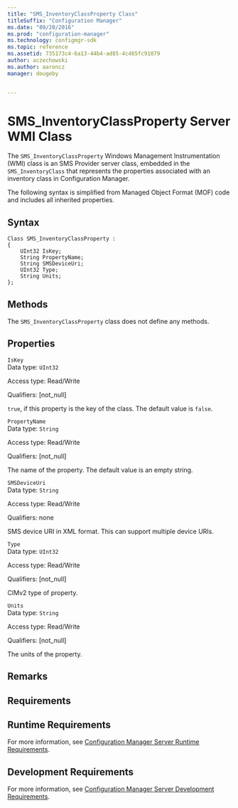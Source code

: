```yaml
---
title: "SMS_InventoryClassProperty Class"
titleSuffix: "Configuration Manager"
ms.date: "09/20/2016"
ms.prod: "configuration-manager"
ms.technology: configmgr-sdk
ms.topic: reference
ms.assetid: 735173c4-6a13-44b4-ad85-4c465fc91079
author: aczechowski
ms.author: aaroncz
manager: dougeby


---
```

# SMS_InventoryClassProperty Server WMI Class
The `SMS_InventoryClassProperty` Windows Management Instrumentation (WMI) class is an SMS Provider server class, embedded in the `SMS_InventoryClass` that represents the properties associated with an inventory class in Configuration Manager.  

 The following syntax is simplified from Managed Object Format (MOF) code and includes all inherited properties.  

## Syntax  

```  
Class SMS_InventoryClassProperty :    
{  
    UInt32 IsKey;  
    String PropertyName;  
    String SMSDeviceUri;  
    UInt32 Type;  
    String Units;  
};  
```  

## Methods  
 The `SMS_InventoryClassProperty` class does not define any methods.  

## Properties  
 `IsKey`  
 Data type: `UInt32`  

 Access type: Read/Write  

 Qualifiers: [not_null]  

 `true`, if this property is the key of the class. The default value is `false`.  

 `PropertyName`  
 Data type: `String`  

 Access type: Read/Write  

 Qualifiers: [not_null]  

 The name of the property. The default value is an empty string.  

 `SMSDeviceUri`  
 Data type: `String`  

 Access type: Read/Write  

 Qualifiers: none  

 SMS device URI in XML format. This can support multiple device URIs.  

 `Type`  
 Data type: `UInt32`  

 Access type: Read/Write  

 Qualifiers: [not_null]  

 CIMv2 type of property.  

 `Units`  
 Data type: `String`  

 Access type: Read/Write  

 Qualifiers: [not_null]  

 The units of the property.  

## Remarks  

## Requirements  

## Runtime Requirements  
 For more information, see [Configuration Manager Server Runtime Requirements](../../../../../develop/core/reqs/server-runtime-requirements.md).  

## Development Requirements  
 For more information, see [Configuration Manager Server Development Requirements](../../../../../develop/core/reqs/server-development-requirements.md).
